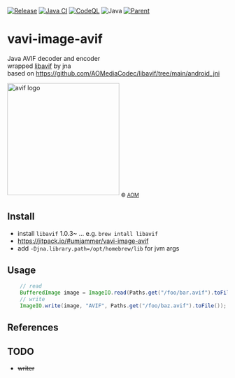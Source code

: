 [![Release](https://jitpack.io/v/umjammer/vavi-image-avif.svg)](https://jitpack.io/#umjammer/vavi-image-avif)
[![Java CI](https://github.com/umjammer/vavi-image-avif/actions/workflows/maven.yml/badge.svg)](https://github.com/umjammer/vavi-image-avif/actions/workflows/maven.yml)
[![CodeQL](https://github.com/umjammer/vavi-image-avif/actions/workflows/codeql-analysis.yml/badge.svg)](https://github.com/umjammer/vavi-image-avif/actions/workflows/codeql-analysis.yml)
![Java](https://img.shields.io/badge/Java-17-b07219)
[![Parent](https://img.shields.io/badge/Parent-vavi--image--sandbox-pink)](https://github.com/umjammer/vavi-image-sandbox)

# vavi-image-avif

Java AVIF decoder and encoder<br/>
wrapped [libavif](https://github.com/AOMediaCodec/libavif) by jna<br/>
based on https://github.com/AOMediaCodec/libavif/tree/main/android_jni

<img alt="avif logo" src="https://upload.wikimedia.org/wikipedia/commons/4/45/Avif-logo-rgb.svg" width="256"/>
<sub>© <a href="https://aomedia.org/av1/">AOM</a></sub>

## Install

 * install `libavif` 1.0.3~ ... e.g. `brew intall libavif`
 * https://jitpack.io/#umjammer/vavi-image-avif
 * add `-Djna.library.path=/opt/homebrew/lib` for jvm args

## Usage

```java
    // read
    BufferedImage image = ImageIO.read(Paths.get("/foo/bar.avif").toFile());
    // write
    ImageIO.write(image, "AVIF", Paths.get("/foo/baz.avif").toFile());
```

## References


## TODO

 * ~~writer~~
